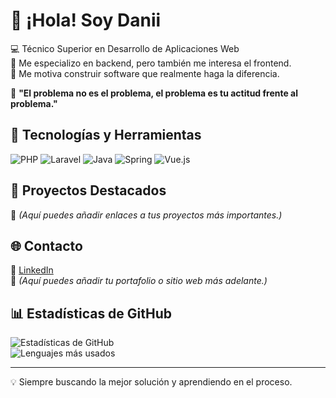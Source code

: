 # 👋 ¡Hola! Soy Danii

💻 Técnico Superior en Desarrollo de Aplicaciones Web  
🔹 Me especializo en backend, pero también me interesa el frontend.  
🔹 Me motiva construir software que realmente haga la diferencia.

🎯 **"El problema no es el problema, el problema es tu actitud frente al problema."** 

## 🚀 Tecnologías y Herramientas  
![PHP](https://img.shields.io/badge/PHP-777BB4?style=for-the-badge&logo=php&logoColor=white)
![Laravel](https://img.shields.io/badge/Laravel-FF2D20?style=for-the-badge&logo=laravel&logoColor=white)
![Java](https://img.shields.io/badge/Java-007396?style=for-the-badge&logo=java&logoColor=white)
![Spring](https://img.shields.io/badge/Spring-6DB33F?style=for-the-badge&logo=spring&logoColor=white)
![Vue.js](https://img.shields.io/badge/Vue.js-4FC08D?style=for-the-badge&logo=vue.js&logoColor=white)

## 📂 Proyectos Destacados  
🔹 *(Aquí puedes añadir enlaces a tus proyectos más importantes.)*

## 🌐 Contacto  
🔗 [LinkedIn](https://www.linkedin.com/in/danielgalancedres/)  
🔗 *(Aquí puedes añadir tu portafolio o sitio web más adelante.)*

## 📊 Estadísticas de GitHub  
![Estadísticas de GitHub](https://github-readme-stats.vercel.app/api?username=danielgalancedres&show_icons=true&theme=dark)  
![Lenguajes más usados](https://github-readme-stats.vercel.app/api/top-langs/?username=danielgalancedres&layout=compact&theme=dark)

---

💡 Siempre buscando la mejor solución y aprendiendo en el proceso.

